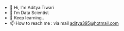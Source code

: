 - 👋 Hi, I’m Aditya Tiwari
- 👀 I’m Data Scientist
- 🌱 Keep learning..
- 📫 How to reach me : via mail aditya395@hotmail.com

<!---
adityatiwari102/adityatiwari102 is a ✨ special ✨ repository because its `README.md` (this file) appears on your GitHub profile.
You can click the Preview link to take a look at your changes.
--->
